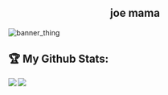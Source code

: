 <h2 align="center">joe mama</h2>

<p align="center">

  ![banner_thing](https://komarev.com/ghpvc/?username=pogdogpy&color=FF69B4)
  
</p>

## :trophy: My Github Stats:

<div>
<a href="https://github-readme-stats.vercel.app/api?username=pogdogpy&theme=synthwave">
  <img  align="left" src="https://github-readme-stats.vercel.app/api?username=pogdogpy&count_private=true&show_icons=true&theme=synthwave" />
</a>
<a href="https://github-readme-stats.vercel.app/api/top-langs/?username=pogdogpy&hide=php&theme=synthwave">
  <img align="left" src="https://github-readme-stats.vercel.app/api/top-langs/?username=pogdogpy&hide=php&theme=synthwave" />
</a>
</div>
